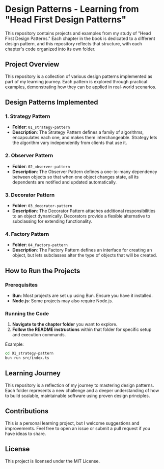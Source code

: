 # Design Patterns - Learning from "Head First Design Patterns"

This repository contains projects and examples from my study of "Head First Design Patterns." Each chapter in the book is dedicated to a different design pattern, and this repository reflects that structure, with each chapter's code organized into its own folder.

## Project Overview

This repository is a collection of various design patterns implemented as part of my learning journey. Each pattern is explored through practical examples, demonstrating how they can be applied in real-world scenarios.

## Design Patterns Implemented

### 1. **Strategy Pattern**

- **Folder**: `01_strategy-pattern`
- **Description**: The Strategy Pattern defines a family of algorithms, encapsulates each one, and makes them interchangeable. Strategy lets the algorithm vary independently from clients that use it.

### 2. **Observer Pattern**

- **Folder**: `02_observer-pattern`
- **Description**: The Observer Pattern defines a one-to-many dependency between objects so that when one object changes state, all its dependents are notified and updated automatically.

### 3. **Decorator Pattern**

- **Folder**: `03_decorator-pattern`
- **Description**: The Decorator Pattern attaches additional responsibilities to an object dynamically. Decorators provide a flexible alternative to subclassing for extending functionality.

### 4. **Factory Pattern**

- **Folder**: `04_factory-pattern`
- **Description**: The Factory Pattern defines an interface for creating an object, but lets subclasses alter the type of objects that will be created.

## How to Run the Projects

### Prerequisites

- **Bun**: Most projects are set up using Bun. Ensure you have it installed.
- **Node.js**: Some projects may also require Node.js.

### Running the Code

1. **Navigate to the chapter folder** you want to explore.
2. **Follow the README instructions** within that folder for specific setup and execution commands.

Example:

```bash
cd 01_strategy-pattern
bun run src/index.ts
```

## Learning Journey

This repository is a reflection of my journey to mastering design patterns. Each folder represents a new challenge and a deeper understanding of how to build scalable, maintainable software using proven design principles.

## Contributions

This is a personal learning project, but I welcome suggestions and improvements. Feel free to open an issue or submit a pull request if you have ideas to share.

## License

This project is licensed under the MIT License.
